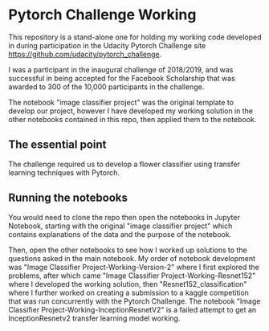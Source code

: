 # Pytorch Challenge Working

This repository is a stand-alone one for holding my working code developed in during participation in the Udacity Pytorch Challenge site https://github.com/udacity/pytorch_challenge.

I was a participant in the inaugural challenge of 2018/2019, and was successful in being accepted for the Facebook Scholarship that was awarded to 300 of the 10,000 participants in the challenge.

The notebook "image classifier project" was the original template to develop our project, however I have developed my working solution in the other notebooks contained in this repo, then applied them to the notebook.

## The essential point

The challenge required us to develop a flower classifier using transfer learning techniques with Pytorch.

## Running the notebooks

You would need to clone the repo then open the notebooks in Jupyter Notebook, starting with the original "image classifier project" which contains explanations of the data and the purpose of the notebook. 

Then, open the other notebooks to see how I worked up solutions to the questions asked in the main notebook. My order of notebook development was "Image Classifier Project-Working-Version-2" where I first explored the problems, after which came "Image Classifier Project-Working-Resnet152" where I developed the working solution, then "Resnet152_classification" where I further worked on creating a submission to a kaggle competition that was run concurrently with the Pytorch Challenge. The notebook "Image Classifier Project-Working-InceptionResnetV2" is a failed attempt to get an InceptionResnetv2 transfer learning model working. 
